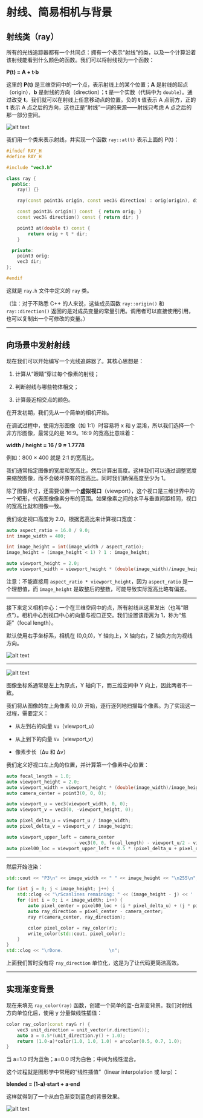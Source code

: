 # 射线、简易相机与背景

## 射线类（ray）

所有的光线追踪器都有一个共同点：拥有一个表示“射线”的类，以及一个计算沿着该射线能看到什么颜色的函数。我们可以将射线视为一个函数：

**P(t) = A + t·b**

这里的 **P(t)** 是三维空间中的一个点，表示射线上的某个位置；**A** 是射线的起点（origin），**b** 是射线的方向（direction）；**t** 是一个实数（代码中为 `double`）。通过改变 **t**，我们就可以在射线上任意移动点的位置。负的 **t** 值表示 A 点前方，正的 **t** 表示 A 点之后的方向，这也正是“射线”一词的来源——射线只考虑 A 点之后的那一部分空间。

![alt text](image.png)

我们用一个类来表示射线，并实现一个函数 `ray::at(t)` 表示上面的 P(t)：

```cpp
#ifndef RAY_H
#define RAY_H

#include "vec3.h"

class ray {
  public:
    ray() {}

    ray(const point3& origin, const vec3& direction) : orig(origin), dir(direction) {}

    const point3& origin() const  { return orig; }
    const vec3& direction() const { return dir; }

    point3 at(double t) const {
        return orig + t * dir;
    }

  private:
    point3 orig;
    vec3 dir;
};

#endif
```

这就是 `ray.h` 文件中定义的 `ray` 类。

（注：对于不熟悉 C++ 的人来说，这些成员函数 `ray::origin()` 和 `ray::direction()` 返回的是对成员变量的常量引用。调用者可以直接使用引用，也可以复制出一个可修改的变量。）

* * *

## 向场景中发射射线

现在我们可以开始编写一个光线追踪器了。其核心思想是：

1. 计算从“眼睛”穿过每个像素的射线；
    
2. 判断射线与哪些物体相交；
    
3. 计算最近相交点的颜色。
    

在开发初期，我们先从一个简单的相机开始。

在调试过程中，使用方形图像（如 1:1）时容易将 x 和 y 混淆，所以我们选择一个非方形图像，最常见的是 16:9。16:9 的宽高比意味着：

**width / height = 16 / 9 ≈ 1.7778**

例如：800 × 400 就是 2:1 的宽高比。

我们通常指定图像的宽度和宽高比，然后计算出高度。这样我们可以通过调整宽度来缩放图像，而不会破坏原有的宽高比。同时我们确保高度至少为 1。

除了图像尺寸，还需要设置一个**虚拟视口**（viewport），这个视口是三维世界中的一个矩形，代表图像像素分布的范围。如果像素之间的水平与垂直间距相同，视口的宽高比就和图像一致。

我们设定视口高度为 2.0，根据宽高比来计算视口宽度：

```cpp
auto aspect_ratio = 16.0 / 9.0;
int image_width = 400;

int image_height = int(image_width / aspect_ratio);
image_height = (image_height < 1) ? 1 : image_height;

auto viewport_height = 2.0;
auto viewport_width = viewport_height * (double(image_width)/image_height);
```

注意：不能直接用 `aspect_ratio * viewport_height`，因为 `aspect_ratio` 是一个理想值，而 `image_height` 是取整后的整数，可能导致实际宽高比略有偏差。

* * *

接下来定义相机中心：一个在三维空间中的点，所有射线从这里发出（也叫“眼点”）。相机中心到视口中心的向量与视口正交。我们设置该距离为 1，称为“焦距”（focal length）。

默认使用右手坐标系，相机在 (0,0,0)，Y 轴向上，X 轴向右，Z 轴负方向为视线方向。

![alt text](image-1.png)

* * *

![alt text](image-2.png)

图像坐标系通常是左上为原点，Y 轴向下，而三维空间中 Y 向上，因此两者不一致。

我们将从图像的左上角像素 (0,0) 开始，逐行逐列地扫描每个像素。为了实现这一过程，需要定义：

* 从左到右的向量 `Vu`（viewport_u）
    
* 从上到下的向量 `Vv`（viewport_v）
    
* 像素步长（Δu 和 Δv）
    

我们定义好视口左上角的位置，并计算第一个像素中心位置：

```cpp
auto focal_length = 1.0;
auto viewport_height = 2.0;
auto viewport_width = viewport_height * (double(image_width)/image_height);
auto camera_center = point3(0, 0, 0);

auto viewport_u = vec3(viewport_width, 0, 0);
auto viewport_v = vec3(0, -viewport_height, 0);

auto pixel_delta_u = viewport_u / image_width;
auto pixel_delta_v = viewport_v / image_height;

auto viewport_upper_left = camera_center
                         - vec3(0, 0, focal_length) - viewport_u/2 - viewport_v/2;
auto pixel00_loc = viewport_upper_left + 0.5 * (pixel_delta_u + pixel_delta_v);
```

* * *

然后开始渲染：

```cpp
std::cout << "P3\n" << image_width << " " << image_height << "\n255\n";

for (int j = 0; j < image_height; j++) {
    std::clog << "\rScanlines remaining: " << (image_height - j) << ' ' << std::flush;
    for (int i = 0; i < image_width; i++) {
        auto pixel_center = pixel00_loc + (i * pixel_delta_u) + (j * pixel_delta_v);
        auto ray_direction = pixel_center - camera_center;
        ray r(camera_center, ray_direction);

        color pixel_color = ray_color(r);
        write_color(std::cout, pixel_color);
    }
}
std::clog << "\rDone.                 \n";
```

上面我们暂时没有将 `ray_direction` 单位化，这是为了让代码更简洁高效。

* * *

## 实现渐变背景

现在来填充 `ray_color(ray)` 函数，创建一个简单的蓝-白渐变背景。我们对射线方向单位化后，使用 y 分量做线性插值：

```cpp
color ray_color(const ray& r) {
    vec3 unit_direction = unit_vector(r.direction());
    auto a = 0.5*(unit_direction.y() + 1.0);
    return (1.0-a)*color(1.0, 1.0, 1.0) + a*color(0.5, 0.7, 1.0);
}
```

当 a=1.0 时为蓝色；a=0.0 时为白色；中间为线性混合。

这个过程就是图形学中常用的“线性插值”（linear interpolation 或 lerp）：

**blended = (1-a)·start + a·end**

这样就得到了一个从白色渐变到蓝色的背景效果。

![alt text](image-3.png)